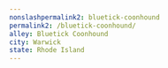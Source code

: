 ```yaml
---
﻿nonslashpermalink2: bluetick-coonhound
permalink2: /bluetick-coonhound/
alley: Bluetick Coonhound
city: Warwick
state: Rhode Island
---
```


